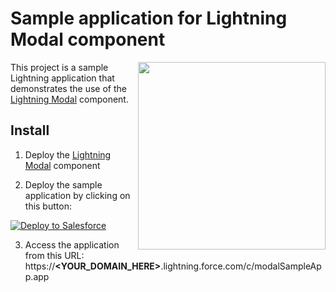 # Sample application for Lightning Modal component

<img src="https://raw.githubusercontent.com/pozil/sfdc-ui-modal/master/screenshots/example-app.png" width="300" align="right"/>

This project is a sample Lightning application that demonstrates the use of the [Lightning Modal](https://github.com/pozil/sfdc-ui-modal) component.

## Install
1. Deploy the [Lightning Modal](https://github.com/pozil/sfdc-ui-modal) component

2. Deploy the sample application by clicking on this button:
<a href="https://githubsfdeploy.herokuapp.com/app/githubdeploy/pozil/sfdc-ui-modal-sample">
  <img alt="Deploy to Salesforce"
       src="https://raw.githubusercontent.com/afawcett/githubsfdeploy/master/src/main/webapp/resources/img/deploy.png">
</a>

3. Access the application from this URL:<br/>
https://<b>&lt;YOUR_DOMAIN_HERE&gt;</b>.lightning.force.com/c/modalSampleApp.app
